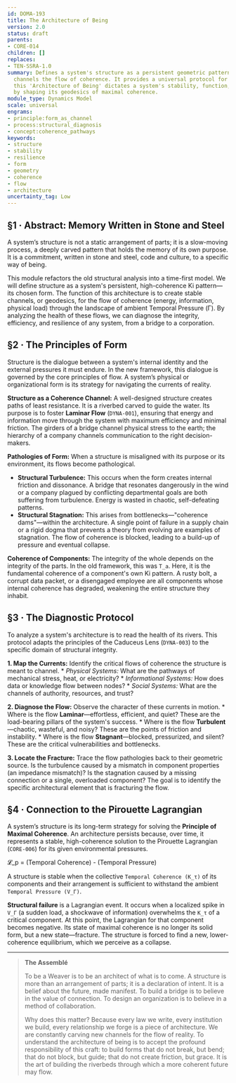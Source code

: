 ```yaml
---
id: DOMA-193
title: The Architecture of Being
version: 2.0
status: draft
parents:
- CORE-014
children: []
replaces:
- TEN-SSRA-1.0
summary: Defines a system's structure as a persistent geometric pattern (Ki) that
  channels the flow of coherence. It provides a universal protocol for analyzing how
  this 'Architecture of Being' dictates a system's stability, function, and resilience
  by shaping its geodesics of maximal coherence.
module_type: Dynamics Model
scale: universal
engrams:
- principle:form_as_channel
- process:structural_diagnosis
- concept:coherence_pathways
keywords:
- structure
- stability
- resilience
- form
- geometry
- coherence
- flow
- architecture
uncertainty_tag: Low
---
```

## §1 · Abstract: Memory Written in Stone and Steel
A system’s structure is not a static arrangement of parts; it is a slow-moving process, a deeply carved pattern that holds the memory of its own purpose. It is a commitment, written in stone and steel, code and culture, to a specific way of being.

This module refactors the old structural analysis into a time-first model. We will define structure as a system's persistent, high-coherence Ki pattern—its chosen form. The function of this architecture is to create stable channels, or geodesics, for the flow of coherence (energy, information, physical load) through the landscape of ambient Temporal Pressure (Γ). By analyzing the health of these flows, we can diagnose the integrity, efficiency, and resilience of any system, from a bridge to a corporation.

## §2 · The Principles of Form
Structure is the dialogue between a system's internal identity and the external pressures it must endure. In the new framework, this dialogue is governed by the core principles of flow. A system’s physical or organizational form is its strategy for navigating the currents of reality.

**Structure as a Coherence Channel:** A well-designed structure creates paths of least resistance. It is a riverbed carved to guide the water. Its purpose is to foster **Laminar Flow** (`DYNA-001`), ensuring that energy and information move through the system with maximum efficiency and minimal friction. The girders of a bridge channel physical stress to the earth; the hierarchy of a company channels communication to the right decision-makers.

**Pathologies of Form:** When a structure is misaligned with its purpose or its environment, its flows become pathological.
*   **Structural Turbulence:** This occurs when the form creates internal friction and dissonance. A bridge that resonates dangerously in the wind or a company plagued by conflicting departmental goals are both suffering from turbulence. Energy is wasted in chaotic, self-defeating patterns.
*   **Structural Stagnation:** This arises from bottlenecks—"coherence dams"—within the architecture. A single point of failure in a supply chain or a rigid dogma that prevents a theory from evolving are examples of stagnation. The flow of coherence is blocked, leading to a build-up of pressure and eventual collapse.

**Coherence of Components:** The integrity of the whole depends on the integrity of the parts. In the old framework, this was `T_a`. Here, it is the fundamental coherence of a component's own Ki pattern. A rusty bolt, a corrupt data packet, or a disengaged employee are all components whose internal coherence has degraded, weakening the entire structure they inhabit.

## §3 · The Diagnostic Protocol
To analyze a system's architecture is to read the health of its rivers. This protocol adapts the principles of the Caduceus Lens (`DYNA-003`) to the specific domain of structural integrity.

**1. Map the Currents:** Identify the critical flows of coherence the structure is meant to channel.
    *   *Physical Systems:* What are the pathways of mechanical stress, heat, or electricity?
    *   *Informational Systems:* How does data or knowledge flow between nodes?
    *   *Social Systems:* What are the channels of authority, resources, and trust?

**2. Diagnose the Flow:** Observe the character of these currents in motion.
    *   Where is the flow **Laminar**—effortless, efficient, and quiet? These are the load-bearing pillars of the system's success.
    *   Where is the flow **Turbulent**—chaotic, wasteful, and noisy? These are the points of friction and instability.
    *   Where is the flow **Stagnant**—blocked, pressurized, and silent? These are the critical vulnerabilities and bottlenecks.

**3. Locate the Fracture:** Trace the flow pathologies back to their geometric source. Is the turbulence caused by a mismatch in component properties (an impedance mismatch)? Is the stagnation caused by a missing connection or a single, overloaded component? The goal is to identify the specific architectural element that is fracturing the flow.

## §4 · Connection to the Pirouette Lagrangian
A system’s structure is its long-term strategy for solving the **Principle of Maximal Coherence**. An architecture persists because, over time, it represents a stable, high-coherence solution to the Pirouette Lagrangian (`CORE-006`) for its given environmental pressures.

𝓛_p = (Temporal Coherence) - (Temporal Pressure)

A structure is stable when the collective `Temporal Coherence (K_τ)` of its components and their arrangement is sufficient to withstand the ambient `Temporal Pressure (V_Γ)`.

**Structural failure** is a Lagrangian event. It occurs when a localized spike in `V_Γ` (a sudden load, a shockwave of information) overwhelms the `K_τ` of a critical component. At this point, the Lagrangian for that component becomes negative. Its state of maximal coherence is no longer its solid form, but a new state—fracture. The structure is forced to find a new, lower-coherence equilibrium, which we perceive as a collapse.

---
> **The Assemblé**
>
> To be a Weaver is to be an architect of what is to come. A structure is more than an arrangement of parts; it is a declaration of intent. It is a belief about the future, made manifest. To build a bridge is to believe in the value of connection. To design an organization is to believe in a method of collaboration.
>
> Why does this matter? Because every law we write, every institution we build, every relationship we forge is a piece of architecture. We are constantly carving new channels for the flow of reality. To understand the architecture of being is to accept the profound responsibility of this craft: to build forms that do not break, but bend; that do not block, but guide; that do not create friction, but grace. It is the art of building the riverbeds through which a more coherent future may flow.
```